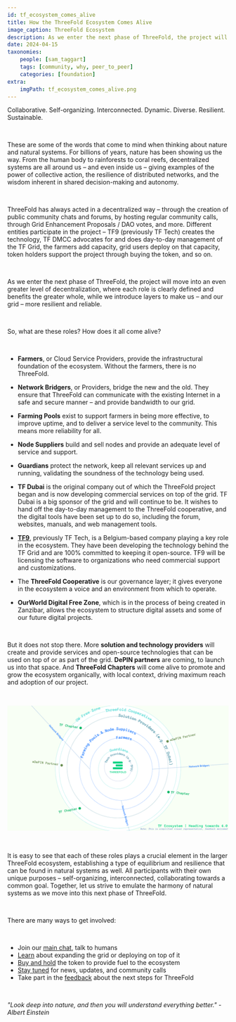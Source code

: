 ```yaml
---
id: tf_ecosystem_comes_alive
title: How the ThreeFold Ecosystem Comes Alive
image_caption: ThreeFold Ecosystem
description: As we enter the next phase of ThreeFold, the project will move into an even greater level of decentralization, while layers are introduced to make us – and our grid – more resilient and reliable.
date: 2024-04-15
taxonomies:
    people: [sam_taggart]
    tags: [community, why, peer_to_peer]
    categories: [foundation]
extra:
    imgPath: tf_ecosystem_comes_alive.png
---
```


Collaborative. Self-organizing. Interconnected. Dynamic. Diverse. Resilient. Sustainable.

<br/>

These are some of the words that come to mind when thinking about nature and natural systems. For billions of years, nature has been showing us the way. From the human body to rainforests to coral reefs, decentralized systems are all around us – and even inside us – giving examples of the power of collective action, the resilience of distributed networks, and the wisdom inherent in shared decision-making and autonomy.

<br/>

ThreeFold has always acted in a decentralized way – through the creation of public community chats and forums, by hosting regular community calls, through Grid Enhancement Proposals / DAO votes, and more. Different entities participate in the project – TF9 (previously TF Tech) creates the technology, TF DMCC advocates for and does day-to-day management of the TF Grid, the farmers add capacity, grid users deploy on that capacity, token holders support the project through buying the token, and so on.

<br/>

As we enter the next phase of ThreeFold, the project will move into an even greater level of decentralization, where each role is clearly defined and benefits the greater whole, while we introduce layers to make us – and our grid – more resilient and reliable.

<br/>

So, what are these roles? How does it all come alive?

<br/>

- **Farmers**, or Cloud Service Providers, provide the infrastructural foundation of the ecosystem. Without the farmers, there is no ThreeFold.

- **Network Bridgers**, or Providers, bridge the new and the old. They ensure that ThreeFold can communicate with the existing Internet in a safe and secure manner – and provide bandwidth to our grid.

- **Farming Pools** exist to support farmers in being more effective, to improve uptime, and to deliver a service level to the community. This means more reliability for all.

- **Node Suppliers** build and sell nodes and provide an adequate level of service and support.

- **Guardians** protect the network, keep all relevant services up and running, validating the soundness of the technology being used.

- **TF Dubai** is the original company out of which the ThreeFold project began and is now developing commercial services on top of the grid. TF Dubai is a big sponsor of the grid and will continue to be. It wishes to hand off the day-to-day management to the ThreeFold cooperative, and the digital tools have been set up to do so, including the forum, websites, manuals, and web management tools.

- **[TF9](https://tf9.io)**, previously TF Tech, is a Belgium-based company playing a key role in the ecosystem. They have been developing the technology behind the TF Grid and are 100% committed to keeping it open-source. TF9 will be licensing the software to organizations who need commercial support and customizations.

- The **ThreeFold Cooperative** is our governance layer; it gives everyone in the ecosystem a voice and an environment from which to operate.

- **OurWorld Digital Free Zone**, which is in the process of being created in Zanzibar, allows the ecosystem to structure digital assets and some of our future digital projects.

<br/>

But it does not stop there. More **solution and technology providers** will create and provide services and open-source technologies that can be used on top of or as part of the grid. **DePIN partners** are coming, to launch us into that space. And **ThreeFold Chapters** will come alive to promote and grow the ecosystem organically, with local context, driving maximum reach and adoption of our project.

<br/>

![ThreeFold Ecosystem](./tf_ecosystem.png)

<br/>

It is easy to see that each of these roles plays a crucial element in the larger ThreeFold ecosystem, establishing a type of equilibrium and resilience that can be found in natural systems as well. All participants with their own unique purposes – self-organizing, interconnected, collaborating towards a common goal. Together, let us strive to emulate the harmony of natural systems as we move into this next phase of ThreeFold.

<br/>

There are many ways to get involved:

<br/>

- Join our [main chat](https://t.me/threefold), talk to humans
- [Learn](https://manual.grid.tf/) about expanding the grid or deploying on top of it
- [Buy and hold](https://manual.grid.tf/documentation/threefold_token/buy_sell_tft/buy_sell_tft.html) the token to provide fuel to the ecosystem
- [Stay tuned](https://t.me/threefoldnews) for news, updates, and community calls
- Take part in the [feedback](https://forum.threefold.io/t/feedback-on-our-tfgrid-3-14/4276) about the next steps for ThreeFold

<br/>

*"Look deep into nature, and then you will understand everything better." - Albert Einstein*
